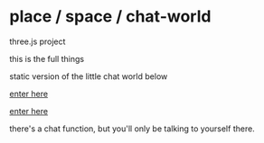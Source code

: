 # place / space / chat-world


three.js project

this is the full things

static version of the little chat world below

[enter here](https://c55h72.github.io/chat-world/www/index.html)

[enter here](https://c55h72.github.io/chat-world-static/index.html)

there's a chat function, but you'll only be talking to yourself there.

